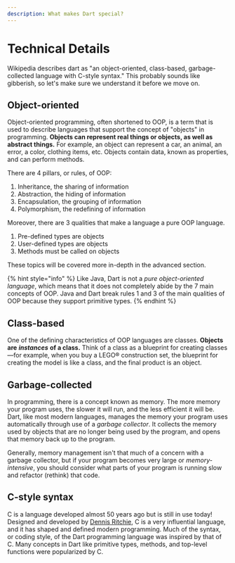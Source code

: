 ```yaml
---
description: What makes Dart special?
---
```


# Technical Details

Wikipedia describes dart as "an object-oriented, class-based, garbage-collected language with C-style syntax." This probably sounds like gibberish, so let's make sure we understand it before we move on.

## Object-oriented

Object-oriented programming, often shortened to OOP, is a term that is used to describe languages that support the concept of "objects" in programming. **Objects can represent real things or objects, as well as abstract things.** For example, an object can represent a car, an animal, an error, a color, clothing items, etc. Objects contain data, known as properties, and can perform methods.

There are 4 pillars, or rules, of OOP: 

1. Inheritance, the sharing of information
2. Abstraction, the hiding of information
3. Encapsulation, the grouping of information
4. Polymorphism, the redefining of information

Moreover, there are 3 qualities that make a language a pure OOP language.

1. Pre-defined types are objects
2. User-defined types are objects
3. Methods must be called on objects

These topics will be covered more in-depth in the advanced section.

{% hint style="info" %}
Like Java, Dart is not a _pure object-oriented language_, which means that it does not completely abide by the 7 main concepts of OOP. Java and Dart break rules 1 and 3 of the main qualities of OOP because they support primitive types.
{% endhint %}

## Class-based

One of the defining characteristics of OOP languages are classes. **Objects are** _**instances**_ **of a class.** Think of a class as a blueprint for creating classes—for example, when you buy a LEGO® construction set, the blueprint for creating the model is like a class, and the final product is an object.

## Garbage-collected

In programming, there is a concept known as memory. The more memory your program uses, the slower it will run, and the less efficient it will be. Dart, like most modern languages, manages the memory your program uses automatically through use of a _garbage collector_. It collects the memory used by objects that are no longer being used by the program, and opens that memory back up to the program.

Generally, memory management isn't that much of a concern with a garbage collector, but if your program becomes very large or _memory-intensive_, you should consider what parts of your program is running slow and refactor \(rethink\) that code.

## C-style syntax

C is a language developed almost 50 years ago but is still in use today! Designed and developed by [Dennis Ritchie](https://en.wikipedia.org/wiki/Dennis_Ritchie), C is a very influential language, and it has shaped and defined modern programming. Much of the syntax, or coding style, of the Dart programming language was inspired by that of C. Many concepts in Dart like primitive types, methods, and top-level functions were popularized by C.

